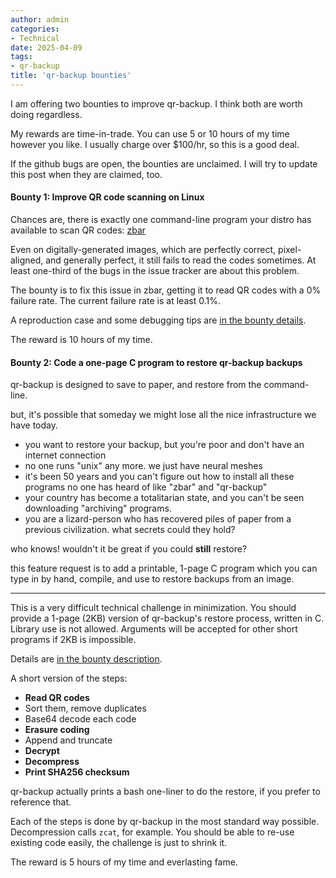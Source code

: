 ```yaml
---
author: admin
categories:
- Technical
date: 2025-04-09
tags:
- qr-backup
title: 'qr-backup bounties'
---
```

I am offering two bounties to improve qr-backup. I think both are worth doing regardless.

My rewards are time-in-trade. You can use 5 or 10 hours of my time however you like. I usually charge over $100/hr, so this is a good deal.

If the github bugs are open, the bounties are unclaimed. I will try to update this post when they are claimed, too.

#### Bounty 1: Improve QR code scanning on Linux

Chances are, there is exactly one command-line program your distro has available to scan QR codes: [zbar](https://github.com/mchehab/zbar/)

Even on digitally-generated images, which are perfectly correct, pixel-aligned, and generally perfect, it still fails to read the codes sometimes. At least one-third of the bugs in the issue tracker are about this problem.

The bounty is to fix this issue in zbar, getting it to read QR codes with a 0% failure rate. The current failure rate is at least 0.1%.

A reproduction case and some debugging tips are [in the bounty details](https://github.com/mchehab/zbar/issues/306).

The reward is 10 hours of my time.

#### Bounty 2: Code a one-page C program to restore qr-backup backups

qr-backup is designed to save to paper, and restore from the command-line.

but, it's possible that someday we might lose all the nice infrastructure we have today. 

- you want to restore your backup, but you're poor and don't have an internet connection
- no one runs "unix" any more. we just have neural meshes
- it's been 50 years and you can't figure out how to install all these programs no one has heard of like "zbar" and "qr-backup"
- your country has become a totalitarian state, and you can't be seen downloading "archiving" programs.
- you are a lizard-person who has recovered piles of paper from a previous civilization. what secrets could they hold?

who knows! wouldn't it be great if you could **still** restore?

this feature request is to add a printable, 1-page C program which you can type in by hand, compile, and use to restore backups from an image.

---

This is a very difficult technical challenge in minimization. You should provide a 1-page (2KB) version of qr-backup's restore process, written in C. Library use is not allowed. Arguments will be accepted for other short programs if 2KB is impossible.

Details are [in the bounty description](https://github.com/za3k/qr-backup/issues/70).

A short version of the steps:

- **Read QR codes**
- Sort them, remove duplicates
- Base64 decode each code
- **Erasure coding**
- Append and truncate
- **Decrypt**
- **Decompress**
- **Print SHA256 checksum**

qr-backup actually prints a bash one-liner to do the restore, if you prefer to reference that.

Each of the steps is done by qr-backup in the most standard way possible. Decompression calls `zcat`, for example. You should be able to re-use existing code easily, the challenge is just to shrink it.

The reward is 5 hours of my time and everlasting fame.
